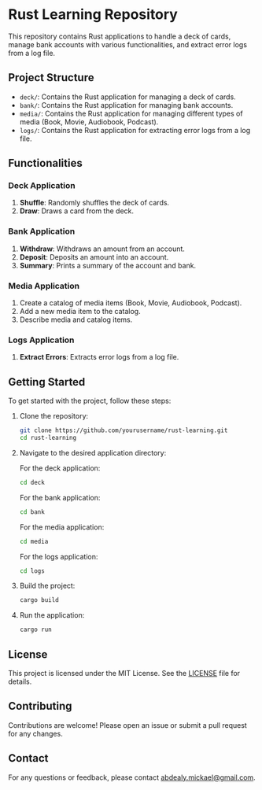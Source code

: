# Rust Learning Repository

This repository contains Rust applications to handle a deck of cards, manage bank accounts with various functionalities, and extract error logs from a log file.

## Project Structure

- `deck/`: Contains the Rust application for managing a deck of cards.
- `bank/`: Contains the Rust application for managing bank accounts.
- `media/`: Contains the Rust application for managing different types of media (Book, Movie, Audiobook, Podcast).
- `logs/`: Contains the Rust application for extracting error logs from a log file.

## Functionalities

### Deck Application

1. **Shuffle**: Randomly shuffles the deck of cards.
2. **Draw**: Draws a card from the deck.

### Bank Application

1. **Withdraw**: Withdraws an amount from an account.
2. **Deposit**: Deposits an amount into an account.
3. **Summary**: Prints a summary of the account and bank.

### Media Application

1. Create a catalog of media items (Book, Movie, Audiobook, Podcast).
2. Add a new media item to the catalog.
3. Describe media and catalog items.

### Logs Application

1. **Extract Errors**: Extracts error logs from a log file.

## Getting Started

To get started with the project, follow these steps:

1. Clone the repository:

    ```sh
    git clone https://github.com/yourusername/rust-learning.git
    cd rust-learning
    ```

2. Navigate to the desired application directory:

    For the deck application:

    ```sh
    cd deck
    ```

    For the bank application:

    ```sh
    cd bank
    ```

    For the media application:

    ```sh
    cd media
    ```

    For the logs application:

    ```sh
    cd logs
    ```

3. Build the project:

    ```sh
    cargo build
    ```

4. Run the application:

    ```sh
    cargo run
    ```

## License

This project is licensed under the MIT License. See the [LICENSE](LICENSE) file for details.

## Contributing

Contributions are welcome! Please open an issue or submit a pull request for any changes.

## Contact

For any questions or feedback, please contact [abdealy.mickael@gmail.com](mailto:abdealy.mickael@gmail.com).
